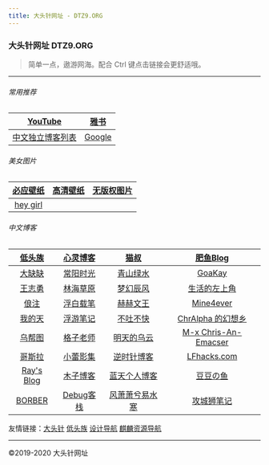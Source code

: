 ```yaml
---
title: 大头针网址 - DTZ9.ORG
---
```


### 大头针网址 DTZ9.ORG

> 简单一点，遨游网海。配合 Ctrl 键点击链接会更舒适哦。

---

###### 常用推荐

|               [YouTube](https://youtube.com/)                |  [雅书](https://yabook.org/)  |
| :----------------------------------------------------------: | :---------------------------: |
| [中文独立博客列表](https://github.com/timqian/chinese-independent-blogs) | [Google](https://google.com/) |

###### 美女图片

| [必应壁纸](https://bing.ioliu.cn/) | [高清壁纸](https://wall.alphacoders.com/?lang=Chinese) | [无版权图片](https://www.pxfuel.com/) |
| :--------------------------------: | :----------------------------------------------------: | :-----------------------------------: |
|  [hey girl](https://xukeai.com/)   |                                                        |                                       |

###### 中文博客

|     [低头族](https://ditou.org)     |   [心灵博客](http://blog.dngz.net/)   |       [猫叔](https://www.mcoo.cc/)       |        [肥鱼Blog](https://www.feiyuyu.net/)         |
| :---------------------------------: | :-----------------------------------: | :--------------------------------------: | :-------------------------------------------------: |
| [大缺缺](https://www.daqueque.com/) |    [常阳时光](https://cyhour.com/)    |  [青山绿水](https://www.huhexian.com/)   |          [GoaKay](https://www.goakay.com/)          |
|   [王志勇](http://www.auiou.com/)   |     [林海草原](https://lhcy.org/)     |    [梦幻辰风](https://www.mhcf.net/)     |        [生活的左上角](https://bwskyer.com/)         |
|     [俍注](http://oneinf.com/)      | [浮白载笔](http://www.winature.com/)  |       [赫赫文王](https://kqh.me/)        |           [Mine4ever](https://cxcat.cn/)            |
|  [我的天](http://www.xlanda.net/)   |    [浮游笔记](https://fffou.com/)     |     [不吐不快](https://mianao.info/)     |     [ChrAlpha 的幻想乡](https://chralpha.com/)      |
|     [乌帮图](https://wbt5.com/)     |  [格子老师](https://manman.qian.lu/)  |    [明天的乌云](https://tmr.js.org/)     | [M-x Chris-An-Emacser](https://chriszheng.science/) |
|    [哥斯拉](http://gojira.net/)     |   [小蕾影集](https://xiaolei.blog/)   |   [逆时针博客](http://www.mydes.top/)    |       [LFhacks.com](https://www.lfhacks.com/)       |
| [Ray's Blog](https://raycoder.me/)  |     [木子博客](https://muuzi.cn/)     | [蓝天个人博客](http://www.along168.cn/)  |        [豆豆の鱼](http://www.midousir.com/)         |
|    [BORBER](https://borber.cn/)     | [Debug客栈](https://www.debuginn.cn/) | [风萧萧兮易水寒](https://www.fiisi.com/) |           [攻城狮笔记](http://qumac.com/)           |

友情链接：[大头针](https://dtz9.com) [低头族](https://ditou.org) [设计导航](https://hao.lingganjie.com/) [麒麟资源导航](https://www.kirin.fun/) 

---

&copy;2019-2020 大头针网址  